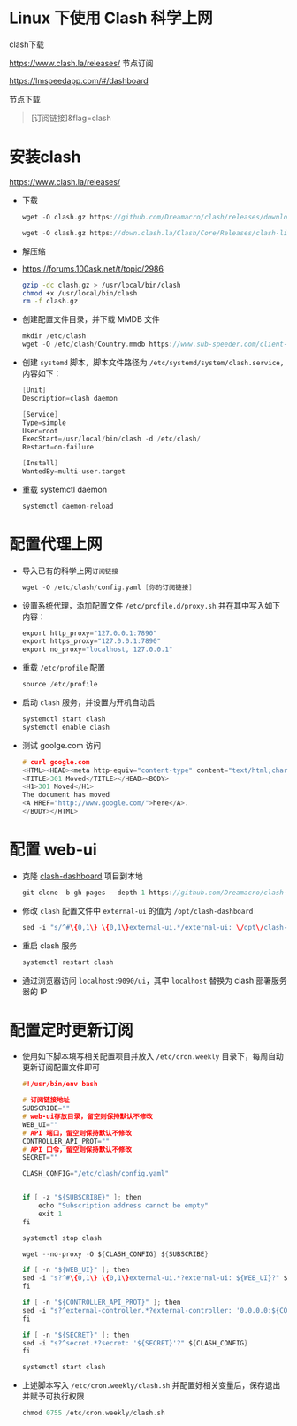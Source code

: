 # Linux 下使用 Clash 科学上网

clash下载

https://www.clash.la/releases/
节点订阅

https://lmspeedapp.com/#/dashboard

节点下载

> [订阅链接]&flag=clash

# 安装clash

https://www.clash.la/releases/

- 下载

  ~~~c
  wget -O clash.gz https://github.com/Dreamacro/clash/releases/download/v1.6.5/clash-linux-amd64-v1.6.5.gz
  
  wget -O clash.gz https://down.clash.la/Clash/Core/Releases/clash-linux-arm64-v1.18.0.gz
  ~~~

- 解压缩

- https://forums.100ask.net/t/topic/2986

  ~~~bash
  gzip -dc clash.gz > /usr/local/bin/clash
  chmod +x /usr/local/bin/clash
  rm -f clash.gz
  ~~~

  

- 创建配置文件目录，并下载 MMDB 文件

  ~~~c
  mkdir /etc/clash
  wget -O /etc/clash/Country.mmdb https://www.sub-speeder.com/client-download/Country.mmdb
  ~~~

  

- 创建 `systemd` 脚本，脚本文件路径为 `/etc/systemd/system/clash.service`，内容如下：

  ~~~c
  [Unit]
  Description=clash daemon
  
  [Service]
  Type=simple
  User=root
  ExecStart=/usr/local/bin/clash -d /etc/clash/
  Restart=on-failure
  
  [Install]
  WantedBy=multi-user.target
  ~~~

  

- 重载 systemctl daemon

  ~~~c
  systemctl daemon-reload
  ~~~

# 配置代理上网

- 导入已有的科学上网`订阅链接`

  ~~~c
  wget -O /etc/clash/config.yaml [你的订阅链接]
  ~~~

  

- 设置系统代理，添加配置文件 `/etc/profile.d/proxy.sh` 并在其中写入如下内容：

  ~~~c
  export http_proxy="127.0.0.1:7890"
  export https_proxy="127.0.0.1:7890"
  export no_proxy="localhost, 127.0.0.1"
  ~~~

  

- 重载 `/etc/profile` 配置

  ~~~c
  source /etc/profile
  ~~~

  

- 启动 `clash` 服务，并设置为开机自动启

  ~~~c
  systemctl start clash
  systemctl enable clash
  ~~~

  

- 测试 goolge.com 访问

  ~~~c
  # curl google.com
  <HTML><HEAD><meta http-equiv="content-type" content="text/html;charset=utf-8">
  <TITLE>301 Moved</TITLE></HEAD><BODY>
  <H1>301 Moved</H1>
  The document has moved
  <A HREF="http://www.google.com/">here</A>.
  </BODY></HTML>
  ~~~

  

# 配置 web-ui

- 克隆 [clash-dashboard](https://github.com/Dreamacro/clash-dashboard) 项目到本地

  ~~~c
  git clone -b gh-pages --depth 1 https://github.com/Dreamacro/clash-dashboard /opt/clash-dashboard
  ~~~

  

- 修改 `clash` 配置文件中 `external-ui` 的值为 `/opt/clash-dashboard`

  ~~~c
  sed -i "s/^#\{0,1\} \{0,1\}external-ui.*/external-ui: \/opt\/clash-dashboard/" /etc/clash/config.yaml
  ~~~

  

- 重启 clash 服务

  ~~~c
  systemctl restart clash
  ~~~

  

- 通过浏览器访问 `localhost:9090/ui`，其中 `localhost` 替换为 clash 部署服务器的 IP

  

# 配置定时更新订阅

- 使用如下脚本填写相关配置项目并放入 `/etc/cron.weekly` 目录下，每周自动更新订阅配置文件即可

  ~~~c
  #!/usr/bin/env bash
  
  # 订阅链接地址
  SUBSCRIBE=""
  # web-ui存放目录，留空则保持默认不修改
  WEB_UI=""
  # API 端口，留空则保持默认不修改
  CONTROLLER_API_PROT=""
  # API 口令，留空则保持默认不修改
  SECRET=""
  
  CLASH_CONFIG="/etc/clash/config.yaml"
  
  
  if [ -z "${SUBSCRIBE}" ]; then
      echo "Subscription address cannot be empty"
      exit 1
  fi
  
  systemctl stop clash
  
  wget --no-proxy -O ${CLASH_CONFIG} ${SUBSCRIBE}
  
  if [ -n "${WEB_UI}" ]; then
  sed -i "s?^#\{0,1\} \{0,1\}external-ui.*?external-ui: ${WEB_UI}?" ${CLASH_CONFIG}
  fi
  
  if [ -n "${CONTROLLER_API_PROT}" ]; then
  sed -i "s?^external-controller.*?external-controller: '0.0.0.0:${CONTROLLER_API_PROT}'?" ${CLASH_CONFIG}
  fi
  
  if [ -n "${SECRET}" ]; then
  sed -i "s?^secret.*?secret: '${SECRET}'?" ${CLASH_CONFIG}
  fi
  
  systemctl start clash
  ~~~

- 上述脚本写入 `/etc/cron.weekly/clash.sh` 并配置好相关变量后，保存退出并赋予可执行权限

  ~~~c
  chmod 0755 /etc/cron.weekly/clash.sh
  ~~~

  

